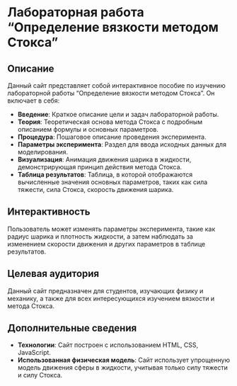 # Лабораторная работа “Определение вязкости методом Стокса”

## Описание

Данный сайт представляет собой интерактивное пособие по изучению лабораторной работы “Определение вязкости методом Стокса”. Он включает в себя:

- **Введение**: Краткое описание цели и задач лабораторной работы.
- **Теория**: Теоретическая основа метода Стокса с подробным описанием формулы и основных параметров.
- **Процедура**: Пошаговое описание проведения эксперимента.
- **Параметры эксперимента**: Раздел для ввода исходных данных для моделирования.
- **Визуализация**: Анимация движения шарика в жидкости, демонстрирующая принцип действия метода Стокса.
- **Таблица результатов**: Таблица, в которой отображаются вычисленные значения основных параметров, таких как сила тяжести, сила Стокса, скорость движения шарика.

## Интерактивность

Пользователь может изменять параметры эксперимента, такие как радиус шарика и плотность жидкости, а затем наблюдать за изменением скорости движения и других параметров в таблице результатов.

## Целевая аудитория

Данный сайт предназначен для студентов, изучающих физику и механику, а также для всех интересующихся изучением вязкости и метода Стокса.

## Дополнительные сведения

- **Технологии**: Сайт построен с использованием HTML, CSS, JavaScript.
- **Использованная физическая модель**: Сайт использует упрощенную модель движения сферы в жидкости, учитывая только силу тяжести и силу Стокса.
